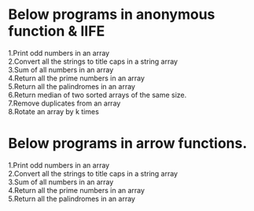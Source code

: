 
<h1>Below programs in anonymous function & IIFE</h1>

1.Print odd numbers in an array</br>
2.Convert all the strings to title caps in a string array</br>
3.Sum of all numbers in an array</br>
4.Return all the prime numbers in an array</br>
5.Return all the palindromes in an array</br>
6.Return median of two sorted arrays of the same size.</br>
7.Remove duplicates from an array</br>
8.Rotate an array by k times</br>

<h1>Below programs in arrow functions.</h1>

1.Print odd numbers in an array</br>
2.Convert all the strings to title caps in a string array</br>
3.Sum of all numbers in an array</br>
4.Return all the prime numbers in an array</br>
5.Return all the palindromes in an array</br>
